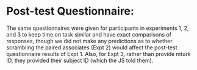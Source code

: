 # Post-test Questionnaire:

The same questionnaires were given for participants in experiments 1, 2, and 3 to keep time on task similar and have exact comparisons of responses, though we did not make any predictions as to whether scrambling the paired associates (Expt 2) would affect the post-test questionnaire results of Expt 1. Also, for Expt 3, rather than provide mturk ID, they provided their subject ID (which the JS told them).
